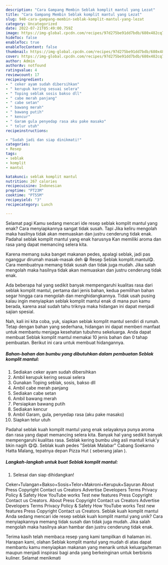 ```yaml
---
description: "Cara Gampang Membin Seblak komplit mantul yang Lezat"
title: "Cara Gampang Membin Seblak komplit mantul yang Lezat"
slug: 940-cara-gampang-membin-seblak-komplit-mantul-yang-lezat
category: Uncategorized
date: 2022-07-21T05:49:00.759Z
image: https://img-global.cpcdn.com/recipes/97d275be91dd7bdb/680x482cq70/seblak-komplit-mantul-foto-resep-utama.jpg
hideToc: false
enableToc: true
enableTocContent: false
thumbnail: https://img-global.cpcdn.com/recipes/97d275be91dd7bdb/680x482cq70/seblak-komplit-mantul-foto-resep-utama.jpg
cover: https://img-global.cpcdn.com/recipes/97d275be91dd7bdb/680x482cq70/seblak-komplit-mantul-foto-resep-utama.jpg
author: Admin
authorAv: notfound
ratingvalue: 4
reviewcount: 17
recipeingredient:
- " ceker ayam sudah dibersihkan"
- " kerupuk kering sesuai selera"
- " Toping seblak sosis bakso dll"
- " cabe merah panjang"
- " cabe setan"
- " bawang merah"
- " bawang putih"
- " kencur"
- " Garam gula penyedap rasa aku pake masako"
- " telur utuh"
recipeinstructions:

- "Sudah jadi dan siap dinikmati!"
categories:
- Resep
tags:
- seblak
- komplit
- mantul

katakunci: seblak komplit mantul 
nutrition: 267 calories
recipecuisine: Indonesian
preptime: "PT23M"
cooktime: "PT55M"
recipeyield: "3"
recipecategory: Lunch

---
```



Selamat pagi Kamu sedang mencari ide resep seblak komplit mantul yang enak? Cara menyiapkannya sangat tidak susah. Tapi Jika keliru mengolah maka hasilnya tidak akan memuaskan dan justru cenderung tidak enak. Padahal seblak komplit mantul yang enak harusnya Kan memiliki aroma dan rasa yang dapat memancing selera kita.


Karena memang suka banget makanan pedes, apalagi seblak, jadi pas nganggur dirumah masak-masak deh 😁 Resep Seblak komplit.mantul😋. Cara membuatnya memang tidak susah dan tidak juga mudah. Jika salah mengolah maka hasilnya tidak akan memuaskan dan justru cenderung tidak enak.

Ada beberapa hal yang sedikit banyak mempengaruhi kualitas rasa dari seblak komplit mantul, pertama dari jenis bahan, kedua pemilihan bahan segar hingga cara mengolah dan menghidangkannya. Tidak usah pusing kalau ingin menyiapkan seblak komplit mantul enak di mana pun kamu berada, karena asal sudah tahu triknya maka hidangan ini dapat menjadi sajian spesial.


Nah, kali ini kita coba, yuk, siapkan seblak komplit mantul sendiri di rumah. Tetap dengan bahan yang sederhana, hidangan ini dapat memberi manfaat untuk membantu menjaga kesehatan tubuhmu sekeluarga. Anda dapat membuat Seblak komplit mantul memakai 10 jenis bahan dan 0 tahap pembuatan. Berikut ini cara untuk membuat hidangannya.

<!--inarticleads1-->

##### Bahan-bahan dan bumbu yang dibutuhkan dalam pembuatan Seblak komplit mantul:

1. Sediakan  ceker ayam sudah dibersihkan
1. Ambil  kerupuk kering sesuai selera
1. Gunakan  Toping seblak, sosis, bakso dll
1. Ambil  cabe merah panjang
1. Sediakan  cabe setan
1. Ambil  bawang merah
1. Persiapkan  bawang putih
1. Sediakan  kencur
1. Ambil  Garam, gula, penyedap rasa (aku pake masako)
1. Siapkan  telur utuh


Padahal seblak kuah komplit mantul yang enak selayaknya punya aroma dan rasa yang dapat memancing selera kita. Banyak hal yang sedikit banyak mempengaruhi kualitas rasa. Seblak kering bumbu uleg asli mantull kriuk&#39;y bkin nagih 😋😋. Seblak kuah pedes &#34;Seblak Malabar&#34; Cabang Soekarno Hatta Malang, tepatnya depan Pizza Hut ( seberang jalan ). 

<!--inarticleads2-->

##### Langkah-langkah untuk buat Seblak komplit mantul:


1. Selesai dan siap dihidangkan!

Ceker+Tulangan+Bakso+Sosis+Telor+Makroni+Kerupuk+Sayuran About Press Copyright Contact us Creators Advertise Developers Terms Privacy Policy &amp; Safety How YouTube works Test new features Press Copyright Contact us Creators. About Press Copyright Contact us Creators Advertise Developers Terms Privacy Policy &amp; Safety How YouTube works Test new features Press Copyright Contact us Creators. Seblak kuah komplit mantul Anda sedang mencari ide resep seblak kuah komplit mantul yang unik? Cara menyiapkannya memang tidak susah dan tidak juga mudah. Jika salah mengolah maka hasilnya akan hambar dan justru cenderung tidak enak. 

Terima kasih telah membaca resep yang kami tampilkan di halaman ini. Harapan kami, olahan Seblak komplit mantul yang mudah di atas dapat membantu kamu menyiapkan makanan yang menarik untuk keluarga/teman maupun menjadi inspirasi bagi anda yang berkeinginan untuk berbisnis kuliner. Selamat menikmati
